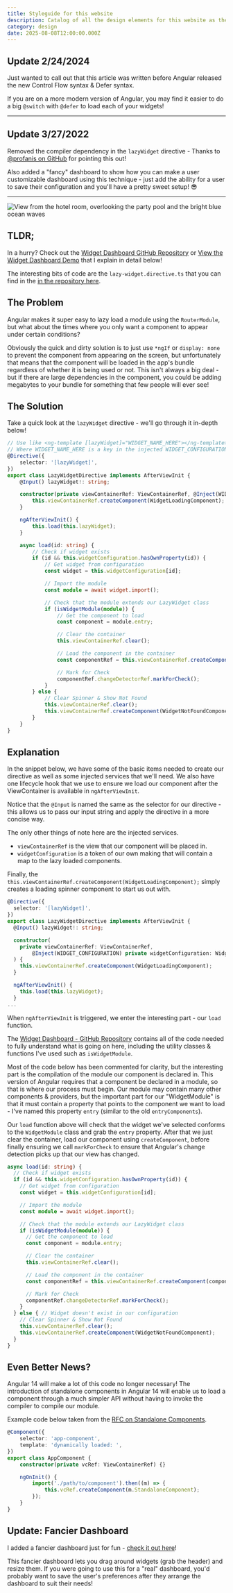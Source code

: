 ```yaml
---
title: Styleguide for this website
description: Catalog of all the design elements for this website as they get developed.
category: design
date: 2025-08-08T12:00:00.000Z
---
```


## Update 2/24/2024

Just wanted to call out that this article was written before Angular released the new Control Flow syntax & Defer syntax.

If you are on a more modern version of Angular, you may find it easier to do a big `@switch` with `@defer` to load each of your widgets!

---

## Update 3/27/2022

Removed the compiler dependency in the `lazyWidget` directive - Thanks to [@profanis on GitHub](https://github.com/andy-bond/widget-dashboard-demo/issues/1) for pointing this out!

Also added a "fancy" dashboard to show how you can make a user customizable dashboard using this technique - just add the ability for a user to save their configuration and you'll have a pretty sweet setup! 😎

---


<img src="./img/cancun-3.jpg" alt="View from the hotel room, overlooking the party pool and the bright blue ocean waves">

## TLDR;

In a hurry? Check out the [Widget Dashboard GitHub Repository](https://github.com/andy-bond/widget-dashboard-demo) or [View the Widget Dashboard Demo](https://andy.bond/apps/widget-dashboard) that I explain in detail below!

The interesting bits of code are the `lazy-widget.directive.ts` that you can find in the [in the repository here](https://github.com/andy-bond/widget-dashboard-demo/blob/main/src/app/widgets/utilities/directives/lazy-widget.directive.ts).

## The Problem

Angular makes it super easy to lazy load a module using the `RouterModule`, but what about the times where you only want a component to appear under certain conditions?

Obviously the quick and dirty solution is to just use `*ngIf` or `display: none` to prevent the component from appearing on the screen, but unfortunately that means that the component will be loaded in the app's bundle regardless of whether it is being used or not. This isn't always a big deal - but if there are large dependencies in the component, you could be adding megabytes to your bundle for something that few people will ever see!

## The Solution

Take a quick look at the `lazyWidget` directive - we'll go through it in-depth below!

```ts
// Use like <ng-template [lazyWidget]="WIDGET_NAME_HERE"></ng-template>
// Where WIDGET_NAME_HERE is a key in the injected WIDGET_CONFIGURATION token
@Directive({
	selector: '[lazyWidget]',
})
export class LazyWidgetDirective implements AfterViewInit {
	@Input() lazyWidget!: string;

	constructor(private viewContainerRef: ViewContainerRef, @Inject(WIDGET_CONFIGURATION) private widgetConfiguration: WidgetConfiguration) {
		this.viewContainerRef.createComponent(WidgetLoadingComponent);
	}

	ngAfterViewInit() {
		this.load(this.lazyWidget);
	}

	async load(id: string) {
		// Check if widget exists
		if (id && this.widgetConfiguration.hasOwnProperty(id)) {
			// Get widget from configuration
			const widget = this.widgetConfiguration[id];

			// Import the module
			const module = await widget.import();

			// Check that the module extends our LazyWidget class
			if (isWidgetModule(module)) {
				// Get the component to load
				const component = module.entry;

				// Clear the container
				this.viewContainerRef.clear();

				// Load the component in the container
				const componentRef = this.viewContainerRef.createComponent(component);

				// Mark for Check
				componentRef.changeDetectorRef.markForCheck();
			}
		} else {
			// Clear Spinner & Show Not Found
			this.viewContainerRef.clear();
			this.viewContainerRef.createComponent(WidgetNotFoundComponent);
		}
	}
}
```

## Explanation

In the snippet below, we have some of the basic items needed to create our directive as well as some injected services that we'll need. We also have one lifecycle hook that we use to ensure we load our component after the ViewContainer is available in `ngAfterViewInit`.

Notice that the `@Input` is named the same as the selector for our directive - this allows us to pass our input string and apply the directive in a more concise way.

The only other things of note here are the injected services.

- `viewContainerRef` is the view that our component will be placed in.
- `widgetConfiguration` is a token of our own making that will contain a map to the lazy loaded components.

Finally, the `this.viewContainerRef.createComponent(WidgetLoadingComponent);` simply creates a loading spinner component to start us out with.

```ts
@Directive({
  selector: '[lazyWidget]',
})
export class LazyWidgetDirective implements AfterViewInit {
  @Input() lazyWidget!: string;

  constructor(
    private viewContainerRef: ViewContainerRef,
		@Inject(WIDGET_CONFIGURATION) private widgetConfiguration: WidgetConfiguration
  ) {
    this.viewContainerRef.createComponent(WidgetLoadingComponent);
  }

  ngAfterViewInit() {
    this.load(this.lazyWidget);
  }
...
```

When `ngAfterViewInit` is triggered, we enter the interesting part - our `load` function.

The [Widget Dashboard - GitHub Repository](https://github.com/andy-bond/widget-dashboard-demo) contains all of the code needed to fully understand what is going on here, including the utility classes & functions I've used such as `isWidgetModule`.

Most of the code below has been commented for clarity, but the interesting part is the compilation of the module our component is declared in. This version of Angular requires that a component be declared in a module, so that is where our process must begin. Our module may contain many other components & providers, but the important part for our "WidgetModule" is that it must contain a property that points to the component we want to load - I've named this property `entry` (similar to the old `entryComponents`).

Our `load` function above will check that the widget we've selected conforms to the `WidgetModule` class and grab the `entry` property. After that we just clear the container, load our component using `createComponent`, before finally ensuring we call `markForCheck` to ensure that Angular's change detection picks up that our view has changed.

```ts
async load(id: string) {
  // Check if widget exists
  if (id && this.widgetConfiguration.hasOwnProperty(id)) {
    // Get widget from configuration
    const widget = this.widgetConfiguration[id];

    // Import the module
    const module = await widget.import();

    // Check that the module extends our LazyWidget class
    if (isWidgetModule(module)) {
      // Get the component to load
      const component = module.entry;

      // Clear the container
      this.viewContainerRef.clear();

      // Load the component in the container
      const componentRef = this.viewContainerRef.createComponent(component);

      // Mark for Check
      componentRef.changeDetectorRef.markForCheck();
    }
  } else { // Widget doesn't exist in our configuration
    // Clear Spinner & Show Not Found
    this.viewContainerRef.clear();
    this.viewContainerRef.createComponent(WidgetNotFoundComponent);
  }
}
```

## Even Better News?

Angular 14 will make a lot of this code no longer necessary! The introduction of standalone components in Angular 14 will enable us to load a component through a much simpler API without having to invoke the compiler to compile our module.

Example code below taken from the [RFC on Standalone Components](https://github.com/angular/angular/discussions/43784#:~:text=Components%3A%20lazy%20loading%20and%20instantiation).

```ts
@Component({
	selector: 'app-component',
	template: 'dynamically loaded: ',
})
export class AppComponent {
	constructor(private vcRef: ViewContainerRef) {}

	ngOnInit() {
		import('./path/to/component').then((m) => {
			this.vcRef.createComponent(m.StandaloneComponent);
		});
	}
}
```

## Update: Fancier Dashboard

I added a fancier dashboard just for fun - [check it out here](https://andy.bond/apps/widget-dashboard/#/fancy)!

This fancier dashboard lets you drag around widgets (grab the header) and resize them. If you were going to use this for a "real" dashboard, you'd probably want to save the user's preferences after they arrange the dashboard to suit their needs!
